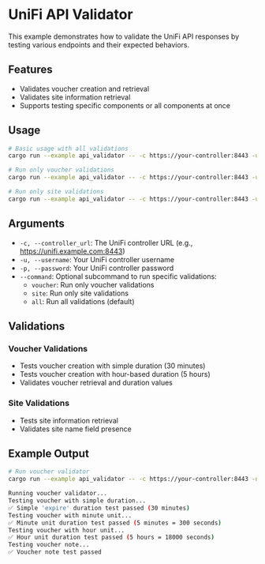 # UniFi API Validator

This example demonstrates how to validate the UniFi API responses by testing various endpoints and their expected behaviors.

## Features

- Validates voucher creation and retrieval
- Validates site information retrieval
- Supports testing specific components or all components at once

## Usage

```bash
# Basic usage with all validations
cargo run --example api_validator -- -c https://your-controller:8443 -u your-username -p your-password

# Run only voucher validations
cargo run --example api_validator -- -c https://your-controller:8443 -u your-username -p your-password voucher

# Run only site validations
cargo run --example api_validator -- -c https://your-controller:8443 -u your-username -p your-password site
```

## Arguments

- `-c, --controller_url`: The UniFi controller URL (e.g., https://unifi.example.com:8443)
- `-u, --username`: Your UniFi controller username
- `-p, --password`: Your UniFi controller password
- `--command`: Optional subcommand to run specific validations:
  - `voucher`: Run only voucher validations
  - `site`: Run only site validations
  - `all`: Run all validations (default)

## Validations

### Voucher Validations
- Tests voucher creation with simple duration (30 minutes)
- Tests voucher creation with hour-based duration (5 hours)
- Validates voucher retrieval and duration values

### Site Validations
- Tests site information retrieval
- Validates site name field presence

## Example Output


```bash
# Run voucher validator
cargo run --example api_validator -- -c https://your-controller:8443 -n your-username -p your-password voucher

Running voucher validator...
Testing voucher with simple duration...
✅ Simple 'expire' duration test passed (30 minutes)
Testing voucher with minute unit...
✅ Minute unit duration test passed (5 minutes = 300 seconds)
Testing voucher with hour unit...
✅ Hour unit duration test passed (5 hours = 18000 seconds)
Testing voucher note...
✅ Voucher note test passed
```